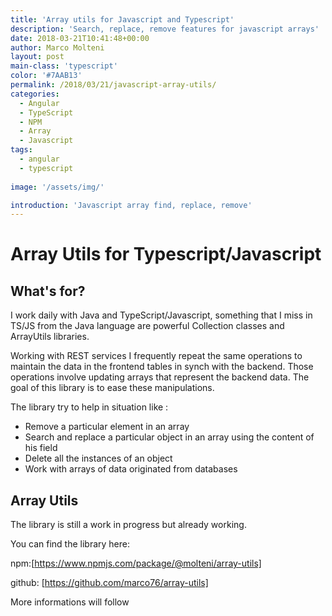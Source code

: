 ```yaml
---
title: 'Array utils for Javascript and Typescript'
description: 'Search, replace, remove features for javascript arrays'
date: 2018-03-21T10:41:48+00:00
author: Marco Molteni
layout: post
main-class: 'typescript'
color: '#7AAB13'
permalink: /2018/03/21/javascript-array-utils/
categories:
  - Angular
  - TypeScript
  - NPM
  - Array
  - Javascript 
tags:
  - angular
  - typescript
 
image: '/assets/img/'

introduction: 'Javascript array find, replace, remove'
---
```

# Array Utils for Typescript/Javascript

## What's for?

I work daily with Java and TypeScript/Javascript, something that I miss in TS/JS from the Java language are powerful Collection classes and ArrayUtils libraries.

Working with REST services I frequently repeat the same operations to maintain the data in the frontend tables in synch with the backend.
Those operations involve updating arrays that represent the backend data. The goal of this library is to ease these manipulations.

The library try to help in situation like :
- Remove a particular element in an array
- Search and replace a particular object in an array using the content of his field
- Delete all the instances of an object
- Work with arrays of data originated from databases
 
## Array Utils

The library is still a work in progress but already working.

You can find the library here: 

npm:[https://www.npmjs.com/package/@molteni/array-utils]

github: [https://github.com/marco76/array-utils]

More informations will follow
